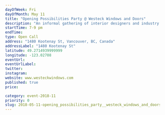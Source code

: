 ```yaml
---
dayOfWeek: Fri
dayOfMonth: May 11
title: "Opening Possibilities Party @ Westeck Windows and Doors"
description: "An informal gathering of interior designers and industry leaders in windows and patio openings. Intended to connect faces to names, showcase innovation in #fenestration, and celebrate our new partnership with Western Window Systems.<br> "
startTime: 7-9 pm
endTime: 
type: Open Call
address: "1480 Kootenay St, Vancouver, BC, Canada"
addressLabel: "1480 Kootenay St"
latitude: 49.2714939999999
longitude: -123.02708
eventUrl: 
eventUrlLabel: 
twitter: 
instagram: 
website: www.westeckwindows.com
published: true
price: 

category: event-2018-11
priority: 0
slug: 2018-05-11-opening_possibilities_party__westeck_windows_and_doors
---
```

